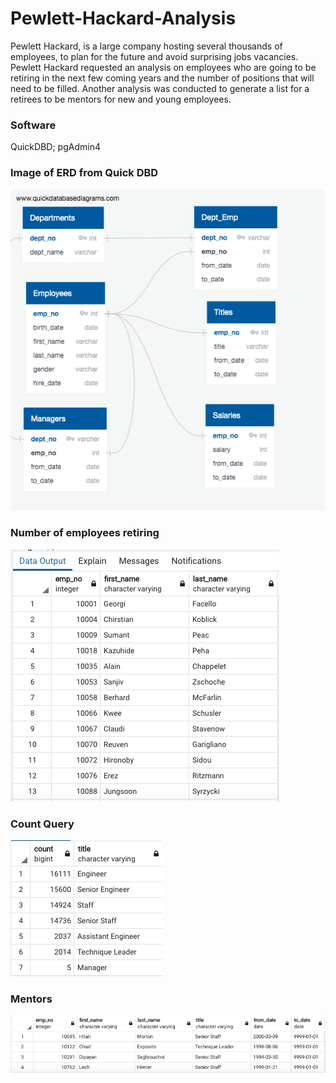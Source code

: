 # Pewlett-Hackard-Analysis

Pewlett Hackard, is a  large company hosting several thousands of employees, to plan for the future and avoid surprising jobs vacancies. Pewlett Hackard requested an analysis on employees who are going to be retiring in the next few coming years and the number of positions that will need to be filled. Another analysis was conducted to generate a list for a retirees to be mentors for new and young employees.


### Software 
QuickDBD; 
pgAdmin4

### Image of ERD from Quick DBD

![erd](https://github.com/Samira786/Pewlett-Hackard-Analysis/blob/master/QuickDBD-export%20.png)

### Number of employees retiring

![retiring](https://github.com/Samira786/Pewlett-Hackard-Analysis/blob/master/retiring%20employees.png)

### Count Query

![count](https://github.com/Samira786/Pewlett-Hackard-Analysis/blob/master/count%20query.png)

### Mentors

![mentor](https://github.com/Samira786/Pewlett-Hackard-Analysis/blob/master/mentor.png)



